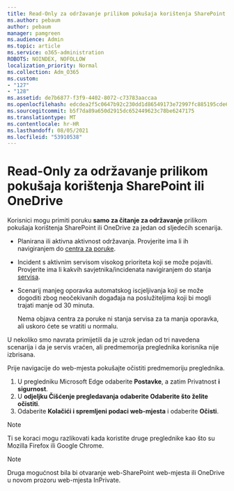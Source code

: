 ```yaml
---
title: Read-Only za održavanje prilikom pokušaja korištenja SharePoint ili OneDrive
ms.author: pebaum
author: pebaum
manager: pamgreen
ms.audience: Admin
ms.topic: article
ms.service: o365-administration
ROBOTS: NOINDEX, NOFOLLOW
localization_priority: Normal
ms.collection: Adm_O365
ms.custom:
- "127"
- "128"
ms.assetid: de7b6877-f3f9-4402-8072-c73783aaccaa
ms.openlocfilehash: edcdea2f5c0647b92c230dd1d86549173e72997fc885195cde688b3b17710a2c
ms.sourcegitcommit: b5f7da89a650d2915dc652449623c78be6247175
ms.translationtype: MT
ms.contentlocale: hr-HR
ms.lasthandoff: 08/05/2021
ms.locfileid: "53910538"
---
```

# <a name="read-only-for-maintenance-message-when-attempting-to-use-sharepoint-or-onedrive"></a>Read-Only za održavanje prilikom pokušaja korištenja SharePoint ili OneDrive

Korisnici mogu primiti poruku **samo za čitanje za održavanje** prilikom pokušaja korištenja SharePoint ili OneDrive za jedan od sljedećih scenarija. 

-   Planirana ili aktivna aktivnost održavanja.  Provjerite ima li ih navigiranjem do [centra za poruke](https://portal.office.com/adminportal/home#/messagecenter).
-   Incident s aktivnim servisom visokog prioriteta koji se može pojaviti. Provjerite ima li kakvih savjetnika/incidenata navigiranjem do stanja [servisa](https://portal.office.com/adminportal/home#/servicehealth).
-   Scenarij manjeg oporavka automatskog iscjeljivanja koji se može dogoditi zbog neočekivanih događaja na poslužiteljima koji bi mogli trajati manje od 30 minuta. 
    
    Nema objava centra za poruke ni stanja servisa za ta manja oporavka, ali uskoro ćete se vratiti u normalu.

U nekoliko smo navrata primijetili da je uzrok jedan od tri navedena scenarija i da je servis vraćen, ali predmemorija preglednika korisnika nije izbrisana.

Prije navigacije do web-mjesta pokušajte očistiti predmemoriju preglednika.

1. U pregledniku Microsoft Edge odaberite **Postavke**, a zatim Privatnost **i sigurnost**.
2. U **odjeljku Čišćenje pregledavanja** **odaberite Odaberite što želite očistiti**.
3. Odaberite **Kolačići i spremljeni podaci web-mjesta** i odaberite **Očisti**.

>[!Note] 
> Ti se koraci mogu razlikovati kada koristite druge preglednike kao što su Mozilla Firefox ili Google Chrome.

>[!Note] 
> Druga mogućnost bila bi otvaranje web-SharePoint web-mjesta ili OneDrive u novom prozoru web-mjesta InPrivate.